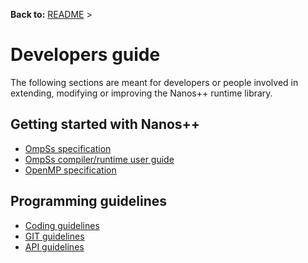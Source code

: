 **Back to:** [README](../README.md) >

Developers guide
================

The following sections are meant for developers or people involved in
extending, modifying or improving the Nanos++ runtime library.

Getting started with Nanos++
----------------------------

* [OmpSs specification](http://pm.bsc.es/ompss-docs/specs)
* [OmpSs compiler/runtime user guide](http://pm.bsc.es/ompss-docs/user-guide)
* [OpenMP specification](http://openmp.org/wp/openmp-specifications)

Programming guidelines
----------------------

* [Coding guidelines](guidelines/coding_guidelines.md)
* [GIT guidelines](guidelines/git_guidelines.md)
* [API guidelines](guidelines/api_guidelines.md)

